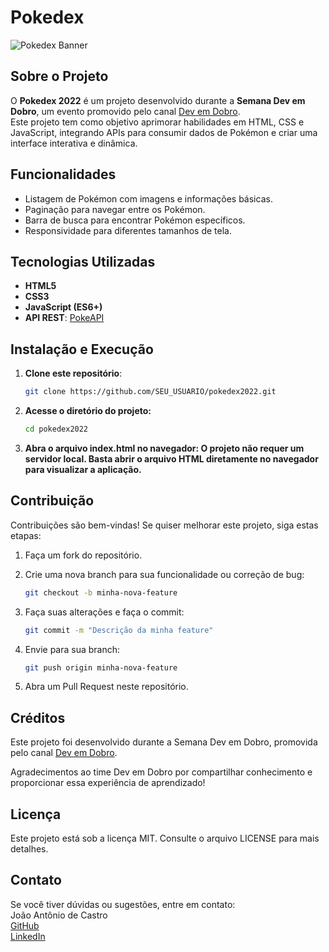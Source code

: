 # Pokedex

![Pokedex Banner](https://static0.gamerantimages.com/wordpress/wp-content/uploads/2022/08/Pokemon-Pokedex.jpg)

## Sobre o Projeto
O **Pokedex 2022** é um projeto desenvolvido durante a **Semana Dev em Dobro**, um evento promovido pelo canal [Dev em Dobro](https://www.youtube.com/c/devemdobro).
<br>
Este projeto tem como objetivo aprimorar habilidades em HTML, CSS e JavaScript, integrando APIs para consumir dados de Pokémon e criar uma interface interativa e dinâmica.

## Funcionalidades
- Listagem de Pokémon com imagens e informações básicas.
- Paginação para navegar entre os Pokémon.
- Barra de busca para encontrar Pokémon específicos.
- Responsividade para diferentes tamanhos de tela.

## Tecnologias Utilizadas
- **HTML5**
- **CSS3**
- **JavaScript (ES6+)**
- **API REST**: [PokeAPI](https://pokeapi.co/)

## Instalação e Execução
1. **Clone este repositório**:
   ```bash
   git clone https://github.com/SEU_USUARIO/pokedex2022.git

2. **Acesse o diretório do projeto:**
    ```bash
    cd pokedex2022

3. **Abra o arquivo index.html no navegador: O projeto não requer um servidor local. Basta abrir o arquivo HTML diretamente no navegador para visualizar a aplicação.**

## Contribuição
Contribuições são bem-vindas! Se quiser melhorar este projeto, siga estas etapas:
1. Faça um fork do repositório.
2. Crie uma nova branch para sua funcionalidade ou correção de bug:

    ```bash
    git checkout -b minha-nova-feature

3. Faça suas alterações e faça o commit:

    ```bash
    git commit -m "Descrição da minha feature"
    
4. Envie para sua branch:

    ```bash
    git push origin minha-nova-feature

5. Abra um Pull Request neste repositório.

## Créditos
Este projeto foi desenvolvido durante a Semana Dev em Dobro, promovida pelo canal [Dev em Dobro](https://www.youtube.com/c/devemdobro).

Agradecimentos ao time Dev em Dobro por compartilhar conhecimento e proporcionar essa experiência de aprendizado!

## Licença
Este projeto está sob a licença MIT. Consulte o arquivo LICENSE para mais detalhes.

## Contato
Se você tiver dúvidas ou sugestões, entre em contato:<br>
João Antônio de Castro
<br>
[GitHub](https://github.com/joaoacastro)
<br>
[LinkedIn](https://www.linkedin.com/in/joao-ac-castro/)
